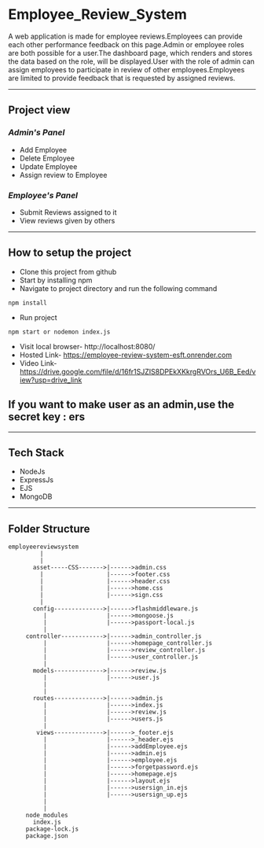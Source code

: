 # Employee_Review_System
A web application is made for employee reviews.Employees can provide each other performance feedback on this page.Admin or employee roles are both possible for a user.The dashboard page, which renders and stores the data based on the role, will be displayed.User with the role of admin can assign employees to participate in review of other employees.Employees are limited to provide feedback that is requested by assigned reviews.
_______________________________________________________________________________________________________________________________________________________________________________________________________________________

## **Project view**
### *Admin's Panel*
  * Add Employee
  * Delete Employee
  * Update Employee
  * Assign review to Employee
    
### *Employee's Panel*
  * Submit Reviews assigned to it
  * View reviews given by others
____________________________________________________________________________________________________________________________________________________________________________________________________________________

## **How to setup the project**
* Clone this project from github
* Start by installing npm
* Navigate to project directory and run the following command
````
npm install
``````
* Run project
````
npm start or nodemon index.js
````
* Visit local browser- http://localhost:8080/
* Hosted Link- https://employee-review-system-esft.onrender.com
* Video Link- https://drive.google.com/file/d/16fr1SJZIS8DPEkXKkrgRVOrs_U6B_Eed/view?usp=drive_link

## **If you want to make user as an admin,use the secret key : ers**
____________________________________________________________________________________________________________________________________________________________________________________________________________________
## **Tech Stack**
* NodeJs
* ExpressJs
* EJS
* MongoDB
____________________________________________________________________________________________________________________________________________________________________________________________________________________
## **Folder Structure**
````
employeereviewsystem
         |
         |
       asset-----CSS------->|------>admin.css
         |                  |------>footer.css
         |                  |------>header.css
         |                  |------>home.css
         |                  |------>sign.css
         |
       config-------------->|------>flashmiddleware.js
          |                 |------>mongoose.js
          |                 |------>passport-local.js
          |
     controller------------>|------>admin_controller.js
          |                 |------>homepage_controller.js
          |                 |------>review_controller.js
          |                 |------>user_controller.js
          |
       models-------------->|------>review.js
          |                 |------>user.js
          |
          |
       routes-------------->|------>admin.js
          |                 |------>index.js
          |                 |------>review.js
          |                 |------>users.js
          |
        views-------------->|------>_footer.ejs
          |                 |------>_header.ejs
          |                 |------>addEmployee.ejs
          |                 |------>admin.ejs
          |                 |------>employee.ejs
          |                 |------>forgetpassword.ejs
          |                 |------>homepage.ejs
          |                 |------>layout.ejs
          |                 |------>usersign_in.ejs
          |                 |------>usersign_up.ejs
          |
          |
     node_modules
       index.js
     package-lock.js
     package.json
````
